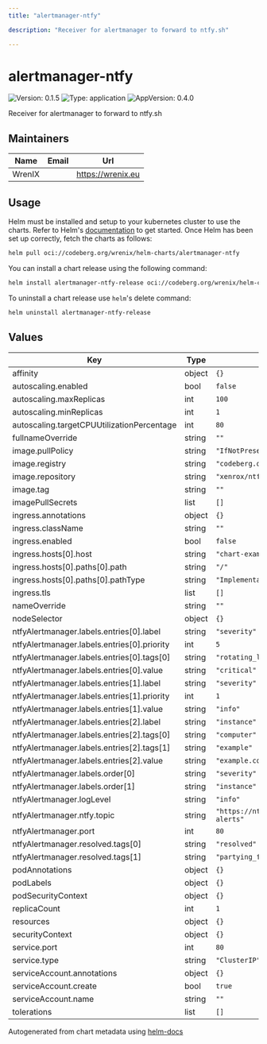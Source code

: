 ```yaml
---
title: "alertmanager-ntfy"

description: "Receiver for alertmanager to forward to ntfy.sh"

---
```


# alertmanager-ntfy

![Version: 0.1.5](https://img.shields.io/badge/Version-0.1.5-informational?style=flat-square) ![Type: application](https://img.shields.io/badge/Type-application-informational?style=flat-square) ![AppVersion: 0.4.0](https://img.shields.io/badge/AppVersion-0.4.0-informational?style=flat-square)

Receiver for alertmanager to forward to ntfy.sh

## Maintainers

| Name | Email | Url |
| ---- | ------ | --- |
| WrenIX |  | <https://wrenix.eu> |

## Usage

Helm must be installed and setup to your kubernetes cluster to use the charts.
Refer to Helm's [documentation](https://helm.sh/docs) to get started.
Once Helm has been set up correctly, fetch the charts as follows:

```bash
helm pull oci://codeberg.org/wrenix/helm-charts/alertmanager-ntfy
```

You can install a chart release using the following command:

```bash
helm install alertmanager-ntfy-release oci://codeberg.org/wrenix/helm-charts/alertmanager-ntfy --values values.yaml
```

To uninstall a chart release use `helm`'s delete command:

```bash
helm uninstall alertmanager-ntfy-release
```

## Values

| Key | Type | Default | Description |
|-----|------|---------|-------------|
| affinity | object | `{}` |  |
| autoscaling.enabled | bool | `false` |  |
| autoscaling.maxReplicas | int | `100` |  |
| autoscaling.minReplicas | int | `1` |  |
| autoscaling.targetCPUUtilizationPercentage | int | `80` |  |
| fullnameOverride | string | `""` |  |
| image.pullPolicy | string | `"IfNotPresent"` |  |
| image.registry | string | `"codeberg.org"` |  |
| image.repository | string | `"xenrox/ntfy-alertmanager"` |  |
| image.tag | string | `""` |  |
| imagePullSecrets | list | `[]` |  |
| ingress.annotations | object | `{}` |  |
| ingress.className | string | `""` |  |
| ingress.enabled | bool | `false` |  |
| ingress.hosts[0].host | string | `"chart-example.local"` |  |
| ingress.hosts[0].paths[0].path | string | `"/"` |  |
| ingress.hosts[0].paths[0].pathType | string | `"ImplementationSpecific"` |  |
| ingress.tls | list | `[]` |  |
| nameOverride | string | `""` |  |
| nodeSelector | object | `{}` |  |
| ntfyAlertmanager.labels.entries[0].label | string | `"severity"` |  |
| ntfyAlertmanager.labels.entries[0].priority | int | `5` |  |
| ntfyAlertmanager.labels.entries[0].tags[0] | string | `"rotating_light"` |  |
| ntfyAlertmanager.labels.entries[0].value | string | `"critical"` |  |
| ntfyAlertmanager.labels.entries[1].label | string | `"severity"` |  |
| ntfyAlertmanager.labels.entries[1].priority | int | `1` |  |
| ntfyAlertmanager.labels.entries[1].value | string | `"info"` |  |
| ntfyAlertmanager.labels.entries[2].label | string | `"instance"` |  |
| ntfyAlertmanager.labels.entries[2].tags[0] | string | `"computer"` |  |
| ntfyAlertmanager.labels.entries[2].tags[1] | string | `"example"` |  |
| ntfyAlertmanager.labels.entries[2].value | string | `"example.com"` |  |
| ntfyAlertmanager.labels.order[0] | string | `"severity"` |  |
| ntfyAlertmanager.labels.order[1] | string | `"instance"` |  |
| ntfyAlertmanager.logLevel | string | `"info"` |  |
| ntfyAlertmanager.ntfy.topic | string | `"https://ntfy.sh/alertmanager-alerts"` |  |
| ntfyAlertmanager.port | int | `80` |  |
| ntfyAlertmanager.resolved.tags[0] | string | `"resolved"` |  |
| ntfyAlertmanager.resolved.tags[1] | string | `"partying_face"` |  |
| podAnnotations | object | `{}` |  |
| podLabels | object | `{}` |  |
| podSecurityContext | object | `{}` |  |
| replicaCount | int | `1` |  |
| resources | object | `{}` |  |
| securityContext | object | `{}` |  |
| service.port | int | `80` |  |
| service.type | string | `"ClusterIP"` |  |
| serviceAccount.annotations | object | `{}` |  |
| serviceAccount.create | bool | `true` |  |
| serviceAccount.name | string | `""` |  |
| tolerations | list | `[]` |  |

Autogenerated from chart metadata using [helm-docs](https://github.com/norwoodj/helm-docs)
